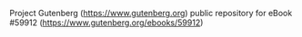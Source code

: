 Project Gutenberg (https://www.gutenberg.org) public repository for
eBook #59912 (https://www.gutenberg.org/ebooks/59912)
